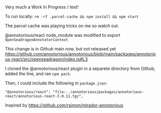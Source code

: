 Very much a Work In Progress / test!

To run locally:
`rm -rf .parcel-cache && npm install && npm start`

The parcel cache was playing tricks on me so watch out.

@annotorious/react node_module was modified to export `OpenSeadragonAnnotatorContext`

This change is in Github main now, but not released yet
https://github.com/annotorious/annotorious/blob/main/packages/annotorious-react/src/openseadragon/index.ts#L3

I cloned the @annotorious/react plugin in a separete directory from Github, added the line, and ran `npm pack`.

Then, I could include the following in `package.json`:
```
"@annotorious/react": "file:../annotorious/packages/annotorious-react/annotorious-react-3.0.11.tgz",
```

Inspired by https://github.com/rsimon/mirador-annotorious 
